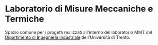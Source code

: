 # Laboratorio di Misure Meccaniche e Termiche

Spazio comune per i progetti realizzati all'interno del laboratorio MMT del [Dipartimento di Ingegneria Industriale](https://unitn.it/dii) dell'Università di Trento.
